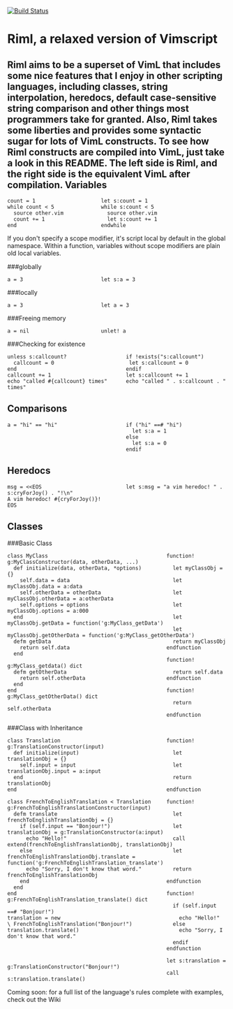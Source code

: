 [![Build Status](https://secure.travis-ci.org/luke-gru/riml.png?branch=master)](https://travis-ci.org/luke-gru/riml)

Riml, a relaxed version of Vimscript
====================================

Riml aims to be a superset of VimL that includes some nice features that I
enjoy in other scripting languages, including classes, string interpolation,
heredocs, default case-sensitive string comparison and other things most
programmers take for granted. Also, Riml takes some liberties and provides
some syntactic sugar for lots of VimL constructs. To see how Riml constructs
are compiled into VimL, just take a look in this README. The left side is Riml,
and the right side is the equivalent VimL after compilation.
Variables
---------

    count = 1                     let s:count = 1
    while count < 5               while s:count < 5
      source other.vim              source other.vim
      count += 1                    let s:count += 1
    end                           endwhile

If you don't specify a scope modifier, it's script local by default in the
global namespace. Within a function, variables without scope modifiers are plain
old local variables.

###globally

    a = 3                         let s:a = 3

###locally

    a = 3                         let a = 3

###Freeing memory

    a = nil                       unlet! a

###Checking for existence

    unless s:callcount?                   if !exists("s:callcount")
      callcount = 0                        let s:callcount = 0
    end                                   endif
    callcount += 1                        let s:callcount += 1
    echo "called #{callcount} times"      echo "called " . s:callcount . " times"

Comparisons
-----------

    a = "hi" == "hi"                      if ("hi" ==# "hi")
                                            let s:a = 1
                                          else
                                            let s:a = 0
                                          endif

Heredocs
--------

    msg = <<EOS                           let s:msg = "a vim heredoc! " . s:cryForJoy() . "!\n"
    A vim heredoc! #{cryForJoy()}!
    EOS

Classes
-------

###Basic Class

    class MyClass                                      function! g:MyClassConstructor(data, otherData, ...)
      def initialize(data, otherData, *options)          let myClassObj = {}
        self.data = data                                 let myClassObj.data = a:data
        self.otherData = otherData                       let myClassObj.otherData = a:otherData
        self.options = options                           let myClassObj.options = a:000
      end                                                let myClassObj.getData = function('g:MyClass_getData')
                                                         let myClassObj.getOtherData = function('g:MyClass_getOtherData')
      defm getData                                       return myClassObj
        return self.data                               endfunction
      end
                                                       function! g:MyClass_getdata() dict
      defm getOtherData                                  return self.data
        return self.otherData                          endfunction
      end
    end                                                function! g:MyClass_getOtherData() dict
                                                         return self.otherData
                                                       endfunction

###Class with Inheritance

    class Translation                                  function! g:TranslationConstructor(input)
      def initialize(input)                              let translationObj = {}
        self.input = input                               let translationObj.input = a:input
      end                                                return translationObj
    end                                                endfunction

    class FrenchToEnglishTranslation < Translation     function! g:FrenchToEnglishTranslationConstructor(input)
      defm translate                                     let frenchToEnglishTranslationObj = {}
        if (self.input == "Bonjour!")                    let translationObj = g:TranslationConstructor(a:input)
          echo "Hello!"                                  call extend(frenchToEnglishTranslationObj, translationObj)
        else                                             let frenchToEnglishTranslationObj.translate = function('g:FrenchToEnglishTranslation_translate')
          echo "Sorry, I don't know that word."          return frenchToEnglishTranslationObj
        end                                            endfunction
      end
    end                                                function! g:FrenchToEnglishTranslation_translate() dict
                                                         if (self.input ==# "Bonjour!")
    translation = new                                      echo "Hello!"
    \ FrenchToEnglishTranslation("Bonjour!")             else
    translation.translate()                                echo "Sorry, I don't know that word."
                                                         endif
                                                       endfunction

                                                       let s:translation = g:TranslationConstructor("Bonjour!")
                                                       call s:translation.translate()


Coming soon: for a full list of the language's rules complete with examples, check out the Wiki
